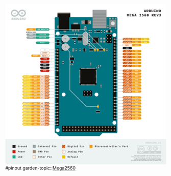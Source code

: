 
![Pasted image 20221002172632](Personal%20Folders/that_marouk_ish/attachments/Pasted%20image%2020221002172632.png)
#pinout 
garden-topic::[Mega2560](Mega2560.md)